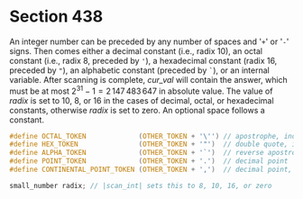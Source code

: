 # Section 438

An integer number can be preceded by any number of spaces and '`+`' or '`-`' signs.
Then comes either a decimal constant (i.e., radix 10), an octal constant (i.e., radix 8, preceded by `'`), a hexadecimal constant (radix 16, preceded by `"`), an alphabetic constant (preceded by `` ` ``), or an internal variable.
After scanning is complete, *cur_val* will contain the answer, which must be at most $2^{31} - 1 = 2\,147\,483\,647$ in absolute value.
The value of *radix* is set to 10, 8, or 16 in the cases of decimal, octal, or hexadecimal constants, otherwise *radix* is set to zero.
An optional space follows a constant.

```c include/constants.h
#define OCTAL_TOKEN             (OTHER_TOKEN + '\'') // apostrophe, indicates an octal constant
#define HEX_TOKEN               (OTHER_TOKEN + '"')  // double quote, indicates a hex constant
#define ALPHA_TOKEN             (OTHER_TOKEN + '`')  // reverse apostrophe, precedes alpha constants
#define POINT_TOKEN             (OTHER_TOKEN + '.')  // decimal point
#define CONTINENTAL_POINT_TOKEN (OTHER_TOKEN + ',')  // decimal point, Eurostyle
```

```c << Global variables >>+=
small_number radix; // |scan_int| sets this to 8, 10, 16, or zero
```
